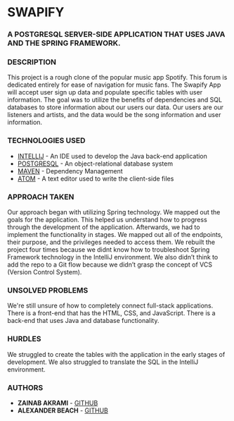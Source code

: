 
# SWAPIFY

### A POSTGRESQL SERVER-SIDE APPLICATION THAT USES JAVA AND THE SPRING FRAMEWORK.

### DESCRIPTION
This project is a rough clone of the popular music app Spotify. This forum is dedicated entirely for ease of navigation for music fans. The Swapify App will accept user sign up data and populate specific tables with user information. The goal was to utilize the benefits of dependencies and SQL databases to store information about our users our data. Our users are our listeners and artists, and the data would be the song information and user information.

### TECHNOLOGIES USED
* [INTELLIJ](https://www.jetbrains.com/idea/) - An IDE used to develop the Java back-end application
* [POSTGRESQL](https://www.postgresql.org) - An object-relational database system
* [MAVEN](https://maven.apache.org/) - Dependency Management 
* [ATOM](https://atom.io) - A text editor used to write the client-side files

### APPROACH TAKEN
Our approach began with utilizing Spring technology. We mapped out the goals for the application. This helped us understand how to progress through the development of the application. Afterwards, we had to implement the functionality in stages. We mapped out all of the endpoints, their purpose, and the privileges needed to access them. We rebuilt the project four times because we didnt know how to troubleshoot Spring Framework technology in the IntelliJ environment. We also didn’t think to add the repo to a Git flow because we didn’t grasp the concept of VCS (Version Control System).

### UNSOLVED PROBLEMS
We're still unsure of how to completely connect full-stack applications. There is a front-end that has the HTML, CSS, and JavaScript. There is a back-end that uses Java and database functionality.

### HURDLES
We struggled to create the tables with the application in the early stages of development. We also struggled to translate the SQL in the IntelliJ environment.

### AUTHORS
* **ZAINAB AKRAMI** - [GITHUB](https://github.com/zainabakrami)
* **ALEXANDER BEACH** - [GITHUB](https://github.com/AlexBeachCodes)
